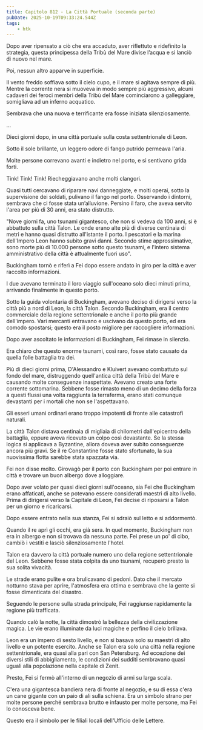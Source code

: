 ```yaml
---
title: Capitolo 812 - La Città Portuale (seconda parte)
pubDate: 2025-10-19T09:33:24.544Z
tags:
    - htk
---
```



Dopo aver ripensato a ciò che era accaduto, aver riflettuto e ridefinito la strategia, questa principessa della Tribù del Mare divise l’acqua e si lanciò di nuovo nel mare.


Poi, nessun altro apparve in superficie.


Il vento freddo soffiava sotto il cielo cupo, e il mare si agitava sempre di più. Mentre la corrente nera si muoveva in modo sempre più aggressivo, alcuni cadaveri dei feroci membri della Tribù del Mare cominciarono a galleggiare, somigliava ad un inferno acquatico.


Sembrava che una nuova e terrificante era fosse iniziata silenziosamente.


…


Dieci giorni dopo, in una città portuale sulla costa settentrionale di Leon.


Sotto il sole brillante, un leggero odore di fango putrido permeava l'aria.


Molte persone correvano avanti e indietro nel porto, e si sentivano grida forti.


Tink! Tink! Tink! Riecheggiavano anche molti clangori.


Quasi tutti cercavano di riparare navi danneggiate, e molti operai, sotto la supervisione dei soldati, pulivano il fango nel porto. Osservando i dintorni, sembrava che ci fosse stata un’alluvione. Persino il faro, che aveva servito l'area per più di 30 anni, era stato distrutto.


"Nove giorni fa, uno tsunami gigantesco, che non si vedeva da 100 anni, si è abbattuto sulla città Talon. Le onde erano alte più di diverse centinaia di metri e hanno quasi distrutto all'istante il porto.
I pescatori e la marina dell'Impero Leon hanno subito gravi danni. Secondo stime approssimative, sono morte più di 10.000 persone sotto questo tsunami, e l'intero sistema amministrativo della città è attualmente fuori uso".


Buckingham tornò e riferì a Fei dopo essere andato in giro per la città e aver raccolto informazioni.


I due avevano terminato il loro viaggio sull'oceano solo dieci minuti prima, arrivando finalmente in questo porto.


Sotto la guida volontaria di Buckingham, avevano deciso di dirigersi verso la città più a nord di Leon, la città Talon. Secondo Buckingham, era il centro commerciale della regione settentrionale e anche il porto più grande dell'impero. Vari mercanti entravano e uscivano da questo porto, ed era comodo spostarsi; questo era il posto migliore per raccogliere informazioni.


Dopo aver ascoltato le informazioni di Buckingham, Fei rimase in silenzio.


Era chiaro che questo enorme tsunami, così raro, fosse stato causato da quella folle battaglia tra dei.


Più di dieci giorni prima, D'Alessandro e Kluivert avevano combattuto sul fondo del mare, distruggendo quell'antica città della Tribù del Mare e causando molte conseguenze inaspettate. Avevano creato una forte corrente sottomarina. Sebbene fosse rimasto meno di un decimo della forza a questi flussi una volta raggiunta la terraferma, erano stati comunque devastanti per i mortali che non se l'aspettavano.


Gli esseri umani ordinari erano troppo impotenti di fronte alle catastrofi naturali.


La città Talon distava centinaia di migliaia di chilometri dall'epicentro della battaglia, eppure aveva ricevuto un colpo così devastante. Se la stessa logica si applicava a Byzantine, allora doveva aver subito conseguenze ancora più gravi. Se il re Constantine fosse stato sfortunato, la sua nuovissima flotta sarebbe stata spazzata via.


Fei non disse molto. Girovagò per il porto con Buckingham per poi entrare in città e trovare un buon albergo dove alloggiare.


Dopo aver volato per quasi dieci giorni sull'oceano, sia Fei che Buckingham erano affaticati, anche se potevano essere considerati maestri di alto livello. Prima di dirigersi verso la Capitale di Leon, Fei decise di riposarsi a Talon per un giorno e ricaricarsi.


Dopo essere entrato nella sua stanza, Fei si sdraiò sul letto e si addormentò.


Quando il re aprì gli occhi, era già sera. In quel momento, Buckingham non era in albergo e non si trovava da nessuna parte. Fei prese un po' di cibo, cambiò i vestiti e lasciò silenziosamente l'hotel.


Talon era davvero la città portuale numero uno della regione settentrionale del Leon. Sebbene fosse stata colpita da uno tsunami, recuperò presto la sua solita vivacità.


Le strade erano pulite e ora brulicavano di pedoni. Dato che il mercato notturno stava per aprire, l'atmosfera era ottima e sembrava che la gente si fosse dimenticata del disastro.


Seguendo le persone sulla strada principale, Fei raggiunse rapidamente la regione più trafficata.


Quando calò la notte, la città dimostrò la bellezza della civilizzazione magica. Le vie erano illuminate da luci magiche e perfino il cielo brillava.


Leon era un impero di sesto livello, e non si basava solo su maestri di alto livello e un potente esercito. Anche se Talon era solo una città nella regione settentrionale, era quasi alla pari con San Petersburg. Ad eccezione dei diversi stili di abbigliamento, le condizioni dei sudditi sembravano quasi uguali alla popolazione nella capitale di Zenit.


Presto, Fei si fermò all'interno di un negozio di armi su larga scala.


C'era una gigantesca bandiera nera di fronte al negozio, e su di essa c'era un cane gigante con un paio di ali sulla schiena. Era un simbolo strano per molte persone perché sembrava brutto e infausto per molte persone, ma Fei lo conosceva bene.


Questo era il simbolo per le filiali locali dell'Ufficio delle Lettere.

